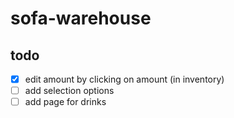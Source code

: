 # sofa-warehouse

## todo

- [x] edit amount by clicking on amount (in inventory)
- [ ] add selection options
- [ ] add page for drinks
